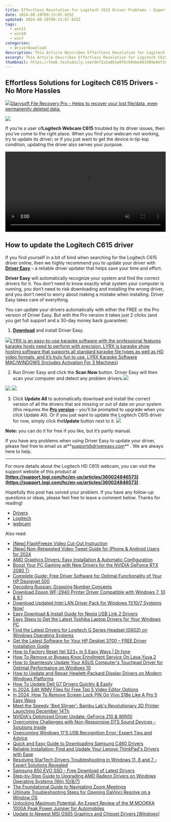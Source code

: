 ```yaml
---
title: Effortless Resolution for Logitech C615 Driver Problems - Expert Guide
date: 2024-08-19T09:13:07.925Z
updated: 2024-08-20T09:13:07.925Z
tags:
  - win11
  - win10
  - win7
categories:
  - DriverDownload
description: This Article Describes Effortless Resolution for Logitech C615 Driver Problems - Expert Guide
excerpt: This Article Describes Effortless Resolution for Logitech C615 Driver Problems - Expert Guide
thumbnail: https://thmb.techidaily.com/0e72a3a0b1e0fbcb9ebe861989e8ef2804120ce5c4aff1602144d59f4707b3ef.jpg
---
```


## Effortless Solutions for Logitech C615 Drivers - No More Hassles

<!-- affiliate ads begin -->
<a href="https://order.glarysoft.com/order/checkout.php?PRODS=35408920&QTY=1&AFFILIATE=108875&CART=1"><img src="https://secure.avangate.com/images/merchant/6734fa703f6633ab896eecbdfad8953a/products/FR-200-1.png" border="0">Glarysoft File Recovery Pro - Helps to recover your lost file/data, even permanently deleted data. </a>
<!-- affiliate ads end -->
![](https://images.drivereasy.com/wp-content/uploads/2019/08/image-717.png)

 If you’re a user of**Logitech Webcam C615** troubled by its driver issues, then you’ve come to the right place. When you find your webcam not working, try to update its driver; or if you just want to get the device in tip-top condition, updating the driver also serves your purpose.

<!-- affiliate ads begin -->
<a href="https://secure.2checkout.com/order/checkout.php?PRODS=36506229&QTY=1&AFFILIATE=108875&CART=1"><video width="100%" height="" class="rounded-t-md shadow-lg relative z-20" controls="" autoplay="" loop="" muted="" playsinline="" webkit-playinginline="">
<source type="video/mp4" src="https://aidaform.com/images/videos/aidaform-welcome-site.mp4"><source type="video/webm" src="https://aidaform.com/images/videos/aidaform-welcome-site.webm"></video></a>
<!-- affiliate ads end -->
## How to update the Logitech C615 driver

 If you find yourself in a bit of bind when searching for the Logitech C615 driver online, then we highly recommend you to update your driver with **[Driver Easy](https://tools.techidaily.com/drivereasy/download/)**  – a reliable driver updater that helps save your time and effort.

**Driver Easy** will automatically recognize your system and find the correct drivers for it. You don’t need to know exactly what system your computer is running, you don’t need to risk downloading and installing the wrong driver, and you don’t need to worry about making a mistake when installing. Driver Easy takes care of everything.

 You can update your drivers automatically with either the FREE or the Pro version of Driver Easy. But with the Pro version it takes just 2 clicks (and you get full support and a 30-day money back guarantee):

1. **[Download](https://tools.techidaily.com/drivereasy/download/)**  and install Driver Easy.
<!-- affiliate ads begin -->
<a href="https://shop.pcdj.com/order/checkout.php?PRODS=4698998&QTY=1&AFFILIATE=108875&CART=1"> <img src="https://secure.avangate.com/images/merchant/47f4b6321e9fd8e8f7326a6adc1a7c1e/products/MacBook_Pro_lyrx-withsinger-tv.png" border="0">LYRX is an easy-to-use karaoke software with the professional features karaoke hosts need to perform with precision. LYRX is karaoke show hosting software that supports all standard karaoke file types as well as HD video formats, and it’s truly fun to use. 
LYRX Karaoke Software MAC/WINDOWS (Includes Activation For 3 Machines)</a>
<!-- affiliate ads end -->
2. Run Driver Easy and click the **Scan Now** button. Driver Easy will then scan your computer and detect any problem drivers.![](https://images.drivereasy.com/wp-content/uploads/2019/08/2019-08-19_18-00-07-1.jpg)
<!-- affiliate ads begin -->
<a href="https://shop.manycam.com/order/checkout.php?PRODS=17727588&QTY=1&AFFILIATE=108875&CART=1"><img src="https://secure.avangate.com/images/merchant/8230bea7d54bcdf99cdfe85cb07313d5/mcaffbanner600x500.png" border="0"></a>
<a href="https://shop.manycam.com/order/checkout.php?PRODS=17727588&QTY=1&AFFILIATE=108875&CART=1"><img src="https://secure.avangate.com/images/merchant/8230bea7d54bcdf99cdfe85cb07313d5/Affiliates_300x250px_valentinesday.png" border="0"></a>
<!-- affiliate ads end -->
3. Click **Update All** to automatically download and install the correct version of all the drivers that are missing or out of date on your system (this requires the **[Pro version](https://tools.techidaily.com/drivereasy/download/)**  – you’ll be prompted to upgrade when you click Update All). Or if you just want to update the Logitech C615 driver for now, simply click the**Update**  button next to it. ![](https://images.drivereasy.com/wp-content/uploads/2019/08/2019-08-29_12-20-04.jpg)

**Note:** you can do it for free if you like, but it’s partly manual.

 If you have any problems when using Driver Easy to update your driver, please feel free to email us at**<support@drivereasy.com>** . We are always here to help.

---

 For more details about the Logitech HD C615 webcam, you can visit the support website of this product at  
**[https://support.logi.com/hc/en-us/articles/360024846573](https://support.logi.com/hc/en-us/articles/360024846573)**  .

 Hopefully this post has solved your problem. If you have any follow-up questions or ideas, please feel free to leave a comment below. Thanks for reading!

* [Drivers](https://tools.techidaily.com/drivereasy/download/)
* [Logitech](https://tools.techidaily.com/drivereasy/download/)
* [webcam](https://tools.techidaily.com/drivereasy/download/)

<ins class="adsbygoogle"
     style="display:block"
     data-ad-format="autorelaxed"
     data-ad-client="ca-pub-7571918770474297"
     data-ad-slot="1223367746"></ins>



<ins class="adsbygoogle"
     style="display:block"
     data-ad-client="ca-pub-7571918770474297"
     data-ad-slot="8358498916"
     data-ad-format="auto"
     data-full-width-responsive="true"></ins>

<span class="atpl-alsoreadstyle">Also read:</span>
<div><ul>
<li><a href="https://screen-video-capture.techidaily.com/new-flashfreeze-video-cut-out-instruction/"><u>[New] FlashFreeze Video Cut-Out Instruction</u></a></li>
<li><a href="https://twitter-videos.techidaily.com/new-non-retweeted-video-tweet-guide-for-iphone-and-android-users-for-2024/"><u>[New] Non-Retweeted Video Tweet Guide for iPhone & Android Users for 2024</u></a></li>
<li><a href="https://win-dash.techidaily.com/amd-graphics-drivers-easy-installation-and-automatic-configuration/"><u>AMD Graphics Drivers: Easy Installation & Automatic Configuration</u></a></li>
<li><a href="https://win-dash.techidaily.com/boost-your-pc-gaming-with-new-drivers-for-the-nvidia-geforce-rtx-2080-ti/"><u>Boost Your PC Gaming with New Drivers for the NVIDIA GeForce RTX 2080 Ti</u></a></li>
<li><a href="https://win-dash.techidaily.com/complete-guide-free-driver-software-for-optimal-functionality-of-your-hp-designjet-500/"><u>Complete Guide: Free Driver Software for Optimal Functionality of Your HP Designjet 500</u></a></li>
<li><a href="https://mondly-stories.techidaily.com/decoding-russian-grasping-number-concepts/"><u>Decoding Russian: Grasping Number Concepts</u></a></li>
<li><a href="https://win-dash.techidaily.com/download-epson-wf-2940-printer-driver-compatible-with-windows-7-10-and-81/"><u>Download Epson WF-2940 Printer Driver Compatible with Windows 7, 10 & 8.1</u></a></li>
<li><a href="https://win-dash.techidaily.com/download-updated-intel-lan-driver-pack-for-windows-11107-systems-now/"><u>Download Updated Intel LAN Driver Pack for Windows 11/10/7 Systems Now!</u></a></li>
<li><a href="https://win-dash.techidaily.com/easy-download-and-install-guide-for-nexiq-usb-link-2-drivers/"><u>Easy Download & Install Guide for Nexiq USB Link 2 Drivers</u></a></li>
<li><a href="https://win-dash.techidaily.com/easy-steps-to-get-the-latest-toshiba-laptop-drivers-for-your-windows-pc/"><u>Easy Steps to Get the Latest Toshiba Laptop Drivers for Your Windows PC</u></a></li>
<li><a href="https://win-dash.techidaily.com/find-the-latest-drivers-for-logitech-g-series-headset-g602-on-windows-operating-systems/"><u>Find the Latest Drivers for Logitech G Series Headset (G602) on Windows Operating Systems</u></a></li>
<li><a href="https://win-dash.techidaily.com/get-the-latest-software-for-your-hp-deskjet-3700-free-driver-installation-guide/"><u>Get the Latest Software for Your HP Deskjet 3700 – FREE Driver Installation Guide</u></a></li>
<li><a href="https://techidaily.com/how-to-factory-reset-itel-s23plus-in-5-easy-ways-drfone-by-drfone-reset-android-reset-android/"><u>How to Factory Reset Itel S23+ in 5 Easy Ways | Dr.fone</u></a></li>
<li><a href="https://android-unlock.techidaily.com/how-to-remove-or-bypass-knox-enrollment-service-on-lava-yuva-2-by-drfone-android/"><u>How To Remove or Bypass Knox Enrollment Service On Lava Yuva 2</u></a></li>
<li><a href="https://win-dash.techidaily.com/how-to-seamlessly-update-your-asus-computers-touchpad-driver-for-optimal-performance-on-windows-10/"><u>How to Seamlessly Update Your ASUS Computer's Touchpad Driver for Optimal Performance on Windows 10</u></a></li>
<li><a href="https://win-dash.techidaily.com/how-to-update-and-repair-hewlett-packard-display-drivers-on-modern-windows-platforms/"><u>How to Update and Repair Hewlett-Packard Display Drivers on Modern Windows Platforms</u></a></li>
<li><a href="https://win-dash.techidaily.com/how-to-update-dell-g7-drivers-quickly-and-easily/"><u>How To Update Dell G7 Drivers Quickly & Easily</u></a></li>
<li><a href="https://ai-vdieo-software.techidaily.com/in-2024-edit-wmv-files-for-free-top-5-video-editor-options/"><u>In 2024, Edit WMV Files for Free Top 5 Video Editor Options</u></a></li>
<li><a href="https://unlock-android.techidaily.com/in-2024-how-to-remove-screen-lock-pin-on-vivo-s18e-like-a-pro-5-easy-ways-by-drfone-android/"><u>In 2024, How To Remove Screen Lock PIN On Vivo S18e Like A Pro 5 Easy Ways</u></a></li>
<li><a href="https://hardware-tips.techidaily.com/meet-the-speedy-bed-slinger-bambu-labs-revolutionary-3d-printer-launching-december-14th/"><u>Meet the Speedy 'Bed Slinger': Bambu Lab's Revolutionary 3D Printer Launching December 14Th</u></a></li>
<li><a href="https://network-issues.techidaily.com/nvidias-optimized-driver-update-geforce-210-and-win10/"><u>NVIDIA's Optimized Driver Update: GeForce 210 & WIN10</u></a></li>
<li><a href="https://win-dash.techidaily.com/overcoming-challenges-with-non-responsive-dts-sound-devices-solutions-inside/"><u>Overcoming Challenges with Non-Responsive DTS Sound Devices - Solutions Inside</u></a></li>
<li><a href="https://win-dash.techidaily.com/overcoming-windows-11s-usb-recognition-error-expert-tips-and-advice/"><u>Overcoming Windows 11'S USB Recognition Error: Expert Tips and Advice</u></a></li>
<li><a href="https://win-dash.techidaily.com/quick-and-easy-guide-to-downloading-samsung-c460-drivers/"><u>Quick and Easy Guide to Downloading Samsung C460 Drivers</u></a></li>
<li><a href="https://win-dash.techidaily.com/reliable-installation-find-and-update-your-lenovo-thinkpads-drivers-with-ease/"><u>Reliable Installation: Find and Update Your Lenovo ThinkPad's Drivers with Ease</u></a></li>
<li><a href="https://win-dash.techidaily.com/1722977552179-resolving-startech-drivers-troubleshooting-in-windows-11-8-and-7-expert-solutions-revealed/"><u>Resolving StarTech Drivers Troubleshooting in Windows 11, 8 and 7 - Expert Solutions Revealed</u></a></li>
<li><a href="https://win-dash.techidaily.com/samsung-850-evo-ssd-free-download-of-latest-drivers/"><u>Samsung 850 EVO SSD - Free Download of Latest Drivers</u></a></li>
<li><a href="https://win-dash.techidaily.com/step-by-step-guide-to-upgrading-amd-radeon-drivers-on-windows-operating-systems-win-1087/"><u>Step-by-Step Guide to Upgrading AMD Radeon Drivers on Windows Operating Systems (Win 10/8/7)</u></a></li>
<li><a href="https://desktop-recording.techidaily.com/the-foundational-guide-to-navigating-zoom-meetings/"><u>The Foundational Guide to Navigating Zoom Meetings</u></a></li>
<li><a href="https://program-issues.techidaily.com/ultimate-troubleshooting-steps-for-opening-davinci-resolve-on-a-window-os/"><u>Ultimate Troubleshooting Steps for Opening DaVinci Resolve on a Window OS</u></a></li>
<li><a href="https://buynow-marvelous.techidaily.com/unlocking-maximum-potential-an-expert-review-of-the-m-mookka-1000a-peak-power-jumper-for-automobiles/"><u>Unlocking Maximum Potential: An Expert Review of the M MOOKKA 1000A Peak Power Jumper for Automobiles</u></a></li>
<li><a href="https://win-dash.techidaily.com/update-to-newest-msi-gs65-graphics-and-chipset-drivers-windows/"><u>Update to Newest MSI GS65 Graphics and Chipset Drivers [Windows]</u></a></li>
</ul></div>
